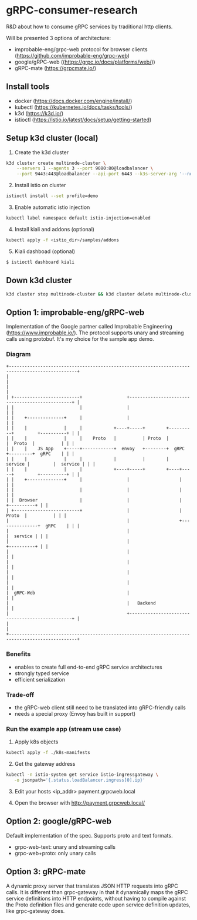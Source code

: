 # gRPC-consumer-research
R&amp;D about how to consume gRPC services by traditional http clients.

Will be presented 3 options of architecture: 
 - improbable-eng/grpc-web protocol for browser clients (https://github.com/improbable-eng/grpc-web)
 - google/gRPC-web ((https://grpc.io/docs/platforms/web/))
 - gRPC-mate (https://grpcmate.io/)

## Install tools
 - docker (https://docs.docker.com/engine/install/)
 - kubectl (https://kubernetes.io/docs/tasks/tools/)
 - k3d (https://k3d.io/)
 - istioctl (https://istio.io/latest/docs/setup/getting-started)

## Setup k3d cluster (local)
1. Create the k3d cluster
```bash
k3d cluster create multinode-cluster \
    --servers 1 --agents 3 --port 9080:80@loadbalancer \
    --port 9443:443@loadbalancer --api-port 6443 --k3s-server-arg '--no-deploy=traefik'
```
2. Install istio on cluster
```bash
istioctl install --set profile=demo
```
3. Enable automatic istio injection
```bash
kubectl label namespace default istio-injection=enabled
```
4. Install kiali and addons (optional)
```bash
kubectl apply -f <istio_dir>/samples/addons
```
5. Kiali dashboad (optional)
```bash
$ istioctl dashboard kiali
``` 

## Down k3d cluster
```bash
k3d cluster stop multinode-cluster && k3d cluster delete multinode-cluster
```

## Option 1: improbable-eng/gRPC-web
Implementation of the Google partner called Improbable Engineering (https://www.improbable.io/).
The protocol supports unary and streaming calls using protobuf.
It's my choice for the sample app demo.

### Diagram
```
+------------------------------------------------------------------------------------------------+
|                                                                                                |
|                                                                                                |
| +-------------------------+                 +------------------------------------------------+ |
| |                         |                 |                                                | |
| |    +--------------+     |                 |                                                | |
| |    |              |     |            +----+-----+        +----------+         +----------+ | |
| |    |              |     |    Proto   |          | Proto  |          |  Proto  |          | | |
| |    |    JS App    +-----+------------+  envoy   +--------+  gRPC    +---------+  gRPC    | | |
| |    |              |     |            |          |        |  service |         |  service | | |
| |    |              |     |            +----+-----+        +----+-----+         +----------+ | |
| |    +--------------+     |                 |                   |                            | |
| |                         |                 |                   |                            | |
| |  Browser                |                 |                   |               +----------+ | |
| +-------------------------+                 |                   |        Proto  |          | | |
|                                             |                   +---------------+  gRPC    | | |
|                                             |                                   |  service | | |
|                                             |                                   +----------+ | |
|                                             |                                                | |
|                                             |                                                | |
|                                             |                                                | |
|                                             |                                                | |
|  gRPC-Web                                   |                                                | |
|                                             |   Backend                                      | |
|                                             +------------------------------------------------+ |
|                                                                                                |
+------------------------------------------------------------------------------------------------+
```

### Benefits
- enables to create full end-to-end gRPC service architectures
- strongly typed service
- efficient serialization

### Trade-off
- the gRPC-web client still need to be translated into gRPC-friendly calls
- needs a special proxy (Envoy has built in support)

### Run the example app (stream use case)
1. Apply k8s objects
```bash
kubectl apply -f ./k8s-manifests
```
2. Get the gateway address
```bash
kubectl -n istio-system get service istio-ingressgateway \
   -o jsonpath='{.status.loadBalancer.ingress[0].ip}'
```
3. Edit your hosts
   <ip_addr> payment.grpcweb.local
   
4. Open the browser with http://payment.grpcweb.local/


## Option 2: google/gRPC-web
Default implementation of the spec. Supports proto and text formats.
 - grpc-web-text: unary and streaming calls
 - grpc-web+proto: only unary calls


## Option 3: gRPC-mate
A dynamic proxy server that translates JSON HTTP requests into gRPC calls.
It is different than grpc-gateway in that it dynamically maps the gRPC service definitions into HTTP endpoints, without having to compile against the Proto definition files and generate code upon service definition updates, like grpc-gateway does.